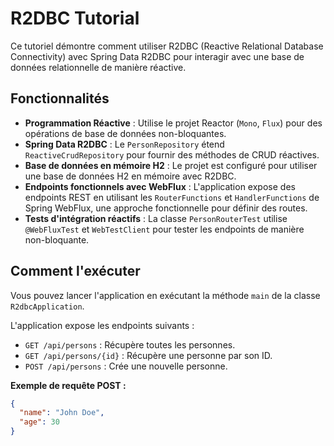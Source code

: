 # R2DBC Tutorial

Ce tutoriel démontre comment utiliser R2DBC (Reactive Relational Database Connectivity) avec Spring Data R2DBC pour interagir avec une base de données relationnelle de manière réactive.

## Fonctionnalités

-   **Programmation Réactive** : Utilise le projet Reactor (`Mono`, `Flux`) pour des opérations de base de données non-bloquantes.
-   **Spring Data R2DBC** : Le `PersonRepository` étend `ReactiveCrudRepository` pour fournir des méthodes de CRUD réactives.
-   **Base de données en mémoire H2** : Le projet est configuré pour utiliser une base de données H2 en mémoire avec R2DBC.
-   **Endpoints fonctionnels avec WebFlux** : L'application expose des endpoints REST en utilisant les `RouterFunctions` et `HandlerFunctions` de Spring WebFlux, une approche fonctionnelle pour définir des routes.
-   **Tests d'intégration réactifs** : La classe `PersonRouterTest` utilise `@WebFluxTest` et `WebTestClient` pour tester les endpoints de manière non-bloquante.

## Comment l'exécuter

Vous pouvez lancer l'application en exécutant la méthode `main` de la classe `R2dbcApplication`.

L'application expose les endpoints suivants :
-   `GET /api/persons` : Récupère toutes les personnes.
-   `GET /api/persons/{id}` : Récupère une personne par son ID.
-   `POST /api/persons` : Crée une nouvelle personne.

**Exemple de requête POST :**
```json
{
  "name": "John Doe",
  "age": 30
}
```
